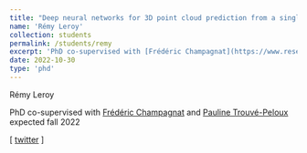 ```yaml
---
title: "Deep neural networks for 3D point cloud prediction from a single image"
name: 'Rémy Leroy'
collection: students
permalink: /students/remy
excerpt: 'PhD co-supervised with [Frédéric Champagnat](https://www.researchgate.net/profile/Frederic_Champagnat) and [Pauline Trouvé-Peloux](https://www.onera.fr/fr/staff/pauline-trouve-peloux) expected fall 2022'
date: 2022-10-30
type: 'phd'
---
```


Rémy Leroy

PhD co-supervised with [Frédéric Champagnat](https://www.researchgate.net/profile/Frederic_Champagnat) and [Pauline Trouvé-Peloux](https://www.onera.fr/fr/staff/pauline-trouve-peloux) expected fall 2022

\[ [twitter](https://twitter.com/RmyLroy/) \]


